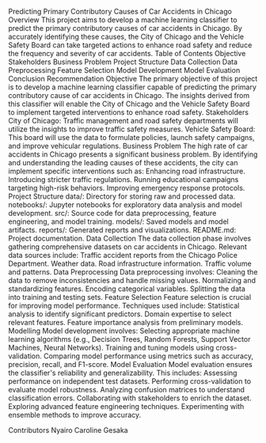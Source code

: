 Predicting Primary Contributory Causes of Car Accidents in Chicago
Overview
This project aims to develop a machine learning classifier to predict the primary contributory causes of car accidents in Chicago. By accurately identifying these causes, the City of Chicago and the Vehicle Safety Board can take targeted actions to enhance road safety and reduce the frequency and severity of car accidents.
Table of Contents
Objective
Stakeholders
Business Problem
Project Structure
Data Collection
Data Preprocessing
Feature Selection
Model Development
Model Evaluation
Conclusion
Recommendation
Objective
The primary objective of this project is to develop a machine learning classifier capable of predicting the primary contributory cause of car accidents in Chicago. The insights derived from this classifier will enable the City of Chicago and the Vehicle Safety Board to implement targeted interventions to enhance road safety.
Stakeholders
City of Chicago: Traffic management and road safety departments will utilize the insights to improve traffic safety measures.
Vehicle Safety Board: This board will use the data to formulate policies, launch safety campaigns, and improve vehicular regulations.
Business Problem
The high rate of car accidents in Chicago presents a significant business problem. By identifying and understanding the leading causes of these accidents, the city can implement specific interventions such as:
Enhancing road infrastructure.
Introducing stricter traffic regulations.
Running educational campaigns targeting high-risk behaviors.
Improving emergency response protocols.
Project Structure
data/: Directory for storing raw and processed data.
notebooks/: Jupyter notebooks for exploratory data analysis and model development.
src/: Source code for data preprocessing, feature engineering, and model training.
models/: Saved models and model artifacts.
reports/: Generated reports and visualizations.
README.md: Project documentation.
Data Collection
The data collection phase involves gathering comprehensive datasets on car accidents in Chicago. Relevant data sources include:
Traffic accident reports from the Chicago Police Department.
Weather data.
Road infrastructure information.
Traffic volume and patterns.
Data Preprocessing
Data preprocessing involves:
Cleaning the data to remove inconsistencies and handle missing values.
Normalizing and standardizing features.
Encoding categorical variables.
Splitting the data into training and testing sets.
Feature Selection
Feature selection is crucial for improving model performance. Techniques used include:
Statistical analysis to identify significant predictors.
Domain expertise to select relevant features.
Feature importance analysis from preliminary models.
Modelling
Model development involves:
Selecting appropriate machine learning algorithms (e.g., Decision Trees, Random Forests, Support Vector Machines, Neural Networks).
Training and tuning models using cross-validation.
Comparing model performance using metrics such as accuracy, precision, recall, and F1-score.
Model Evaluation
Model evaluation ensures the classifier's reliability and generalizability. This includes:
Assessing performance on independent test datasets.
Performing cross-validation to evaluate model robustness.
Analyzing confusion matrices to understand classification errors.
Collaborating with stakeholders to enrich the dataset.
Exploring advanced feature engineering techniques.
Experimenting with ensemble methods to improve accuracy.


Contributors
Nyairo Caroline Gesaka


